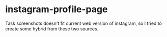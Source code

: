 # instagram-profile-page

Task screenshots doesn't fit current web version of instagram, so I tried to create some hybrid from these two sources.
